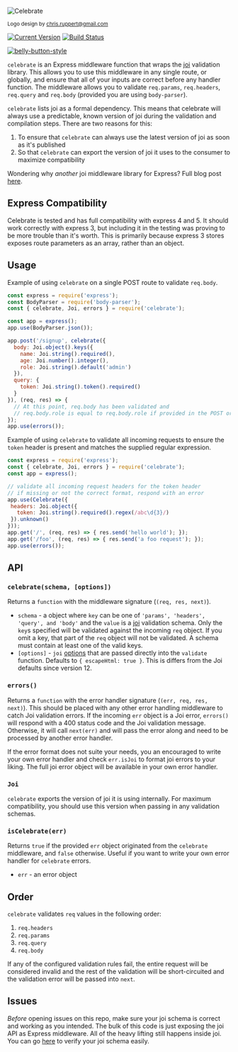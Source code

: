 ![Celebrate](https://github.com/continuationlabs/celebrate/raw/master/images/logo.png)

<sub>Logo design by chris.ruppert@gmail.com</sub>

[![Current Version](https://img.shields.io/npm/v/celebrate.svg)](https://www.npmjs.org/package/celebrate)
[![Build Status](https://travis-ci.org/continuationlabs/celebrate.svg?branch=master)](https://travis-ci.org/continuationlabs/celebrate)

[![belly-button-style](https://cdn.rawgit.com/continuationlabs/belly-button/master/badge.svg)](https://github.com/continuationlabs/belly-button)

`celebrate` is an Express middleware function that wraps the [joi](https://github.com/hapijs/joi) validation library. This allows you to use this middleware in any single route, or globally, and ensure that all of your inputs are correct before any handler function. The middleware allows you to validate `req.params`, `req.headers`, `req.query` and `req.body` (provided you are using `body-parser`).

`celebrate` lists joi as a formal dependency. This means that celebrate will always use a predictable, known version of joi during the validation and compilation steps. There are two reasons for this:

1. To ensure that `celebrate` can always use the latest version of joi as soon as it's published
2. So that `celebrate` can export the version of joi it uses to the consumer to maximize compatibility

Wondering why *another* joi middleware library for Express? Full blog post [here](https://blog.continuation.io/time-to-celebrate/).

## Express Compatibility
Celebrate is tested and has full compatibility with express 4 and 5. It should work correctly with express 3, but including it in the testing was proving to be more trouble than it's worth. This is primarily because express 3 stores exposes route parameters as an array, rather than an object.

## Usage

Example of using `celebrate` on a single POST route to validate `req.body`.
```js
const express = require('express');
const BodyParser = require('body-parser');
const { celebrate, Joi, errors } = require('celebrate');

const app = express();
app.use(BodyParser.json());

app.post('/signup', celebrate({
  body: Joi.object().keys({
    name: Joi.string().required(),
    age: Joi.number().integer(),
    role: Joi.string().default('admin')
  }),
  query: {
    token: Joi.string().token().required()
  }
}), (req, res) => {
  // At this point, req.body has been validated and 
  // req.body.role is equal to req.body.role if provided in the POST or set to 'admin' by joi
});
app.use(errors());
``` 

Example of using `celebrate` to validate all incoming requests to ensure the `token` header is present and matches the supplied regular expression.
```js
const express = require('express');
const { celebrate, Joi, errors } = require('celebrate');
const app = express();

// validate all incoming request headers for the token header
// if missing or not the correct format, respond with an error
app.use(Celebrate({
 headers: Joi.object({
   token: Joi.string().required().regex(/abc\d{3}/)
 }).unknown()
}));
app.get('/', (req, res) => { res.send('hello world'); });
app.get('/foo', (req, res) => { res.send('a foo request'); });
app.use(errors());
```

## API

### `celebrate(schema, [options])`

Returns a `function` with the middleware signature (`(req, res, next)`).

- `schema` - a object where `key` can be one of `'params', 'headers', 'query', and 'body'` and the `value` is a [joi](https://github.com/hapijs/joi/blob/master/API.md) validation schema. Only the `key`s specified will be validated against the incoming `req` object. If you omit a key, that part of the `req` object will not be validated. A schema must contain at least one of the valid keys. 
- `[options]` - `joi` [options](https://github.com/hapijs/joi/blob/master/API.md#validatevalue-schema-options-callback) that are passed directly into the `validate` function. Defaults to `{ escapeHtml: true }`. This is differs from the Joi defaults since version 12.

### `errors()`

Returns a `function` with the error handler signature (`(err, req, res, next)`). This should be placed with any other error handling middleware to catch Joi validation errors. If the incoming `err` object is a Joi error, `errors()` will respond with a 400 status code and the Joi validation message. Otherwise, it will call `next(err)` and will pass the error along and need to be processed by another error handler.

If the error format does not suite your needs, you an encouraged to write your own error handler and check `err.isJoi` to format joi errors to your liking. The full joi error object will be available in your own error handler.

### `Joi`

`celebrate` exports the version of joi it is using internally. For maximum compatibility, you should use this version when passing in any validation schemas.

### `isCelebrate(err)`

Returns `true` if the provided `err` object originated from the `celebrate` middleware, and `false` otherwise. Useful if you want to write your own error handler for `celebrate` errors.

- `err` - an error object

## Order

`celebrate` validates `req` values in the following order:

1. `req.headers`
2. `req.params`
3. `req.query`
4. `req.body`

If any of the configured validation rules fail, the entire request will be considered invalid and the rest of the validation will be short-circuited and the validation error will be passed into `next`. 

## Issues

*Before* opening issues on this repo, make sure your joi schema is correct and working as you intended. The bulk of this code is just exposing the joi API as Express middleware. All of the heavy lifting still happens inside joi. You can go [here](https://npm.runkit.com/joi) to verify your joi schema easily.
